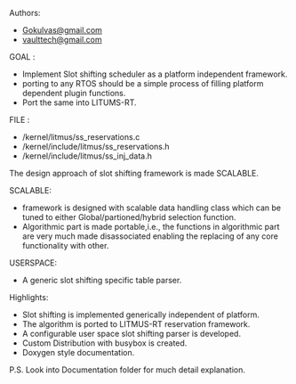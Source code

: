 Authors: 
* Gokulvas@gmail.com
* vaulttech@gmail.com

GOAL : 
* Implement Slot shifting scheduler as a platform independent framework.
* porting to any RTOS should be a simple process of filling platform dependent plugin functions.
* Port the same into LITUMS-RT.

FILE : 
* /kernel/litmus/ss_reservations.c
* /kernel/include/litmus/ss_reservations.h
* /kernel/include/litmus/ss_inj_data.h

The design approach of slot shifting framework is made SCALABLE.

SCALABLE: 
* framework is designed with scalable data handling class which can be tuned to either Global/partioned/hybrid selection function. 
* Algorithmic part is made portable,i.e., the functions in algorithmic part are very much made disassociated enabling the replacing of any core functionality with other.

USERSPACE:
* A generic slot shifting specific table parser.

Highlights:
* Slot shifting is implemented generically independent of platform.
* The algorithm is ported to LITMUS-RT reservation framework.
* A configurable user space slot shifting parser is developed.
* Custom Distribution with busybox is created.
* Doxygen style documentation.

P.S. Look into Documentation folder for much detail explanation.
